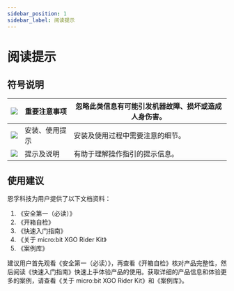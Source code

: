 ```yaml
---
sidebar_position: 1
sidebar_label: 阅读提示
---
```


# 阅读提示

## 符号说明

| ![](https://wiki-media-ef.oss-cn-hongkong.aliyuncs.com/docs/microbit/robot/xgo-rider-kit/images/microbit-xgo-rider-kit-read-01.png) | 重要注意事项   | 忽略此类信息有可能引发机器故障、损坏或造成人身伤害。 |
| ------------------------------------------------------------ | -------------- | ---------------------------------------------------- |
| ![](https://wiki-media-ef.oss-cn-hongkong.aliyuncs.com/docs/microbit/robot/xgo-rider-kit/images/microbit-xgo-rider-kit-read-02.png) | 安装、使用提示 | 安装及使用过程中需要注意的细节。                     |
| ![](https://wiki-media-ef.oss-cn-hongkong.aliyuncs.com/docs/microbit/robot/xgo-rider-kit/images/microbit-xgo-rider-kit-read-03.png) | 提示及说明     | 有助于理解操作指引的提示信息。                       |

## 使用建议

恩孚科技为用户提供了以下文档资料：

1. 《安全第一（必读）》
2. 《开箱自检》
3. 《快速入门指南》
4. 《关于 micro:bit XGO Rider Kit》
5. 《案例库》

建议用户首先观看《安全第一（必读）》，再查看《开箱自检》核对产品完整性，然后阅读《快速入门指南》快速上手体验产品的使用。获取详细的产品信息和体验更多的案例，请查看《关于 micro:bit XGO Rider Kit》和《案例库》。

